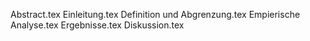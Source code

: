 Abstract.tex
Einleitung.tex
Definition und Abgrenzung.tex
Empierische Analyse.tex
Ergebnisse.tex
Diskussion.tex
